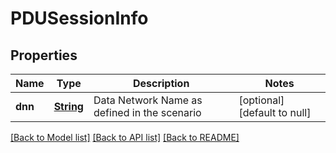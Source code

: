 # PDUSessionInfo
## Properties

Name | Type | Description | Notes
------------ | ------------- | ------------- | -------------
**dnn** | [**String**](string.md) | Data Network Name as defined in the scenario | [optional] [default to null]

[[Back to Model list]](../README.md#documentation-for-models) [[Back to API list]](../README.md#documentation-for-api-endpoints) [[Back to README]](../README.md)

